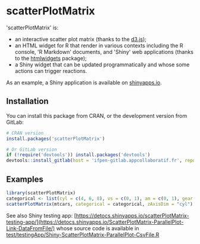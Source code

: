 
# scatterPlotMatrix

'scatterPlotMatrix' is: 
- an interactive scatter plot matrix (thanks to the [d3.js](https://d3js.org/));
- an HTML widget for R that render in various contexts including the R console, 'R Markdown' documents, and 'Shiny' web applications (thanks to the [htmlwidgets](https://www.htmlwidgets.org/) package);
- a Shiny widget that can be updated programmatically and whose some actions can trigger reactions.

As an example, a Shiny application is available on [shinyapps.io](https://detocs.shinyapps.io/ScatterPlotMatrix-ParallelPlot-Link-DataFromFile/).

## Installation

You can install this package from CRAN, or the development version from GitLab:

``` r
# CRAN version
install.packages('scatterPlotMatrix')

# Or GitLab version
if (!require('devtools')) install.packages('devtools')
devtools::install_gitlab(host = 'ifpen-gitlab.appcollaboratif.fr', repo = 'detocs/scatterplotmatrix', subdir = 'htmlwidget/spm')
```

## Examples

``` r
library(scatterPlotMatrix)
categorical <- list(cyl = c(4, 6, 8), vs = c(0, 1), am = c(0, 1), gear = 3:5, carb = 1:8)
scatterPlotMatrix(mtcars, categorical = categorical, zAxisDim = "cyl")
```

See also Shiny testing app:
[https://detocs.shinyapps.io/scatterPlotMatrix-testing-app/](https://detocs.shinyapps.io/ScatterPlotMatrix-ParallelPlot-Link-DataFromFile/)
whose source code is available in [test/testingApp/Shiny-ScatterPlotMatrix-ParallelPlot-CsvFile.R](https://ifpen-gitlab.appcollaboratif.fr/detocs/scatterplotmatrix/-/blob/master/test/testingApp/Shiny-ScatterPlotMatrix-ParallelPlot-CsvFile.R)
